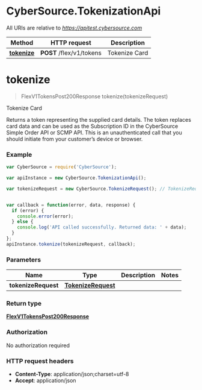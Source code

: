 # CyberSource.TokenizationApi

All URIs are relative to *https://apitest.cybersource.com*

Method | HTTP request | Description
------------- | ------------- | -------------
[**tokenize**](TokenizationApi.md#tokenize) | **POST** /flex/v1/tokens | Tokenize Card


<a name="tokenize"></a>
# **tokenize**
> FlexV1TokensPost200Response tokenize(tokenizeRequest)

Tokenize Card

Returns a token representing the supplied card details. The token replaces card data and can be used as the Subscription ID in the CyberSource Simple Order API or SCMP API. This is an unauthenticated call that you should initiate from your customer’s device or browser.

### Example
```javascript
var CyberSource = require('CyberSource');

var apiInstance = new CyberSource.TokenizationApi();

var tokenizeRequest = new CyberSource.TokenizeRequest(); // TokenizeRequest | 


var callback = function(error, data, response) {
  if (error) {
    console.error(error);
  } else {
    console.log('API called successfully. Returned data: ' + data);
  }
};
apiInstance.tokenize(tokenizeRequest, callback);
```

### Parameters

Name | Type | Description  | Notes
------------- | ------------- | ------------- | -------------
 **tokenizeRequest** | [**TokenizeRequest**](TokenizeRequest.md)|  | 

### Return type

[**FlexV1TokensPost200Response**](FlexV1TokensPost200Response.md)

### Authorization

No authorization required

### HTTP request headers

 - **Content-Type**: application/json;charset=utf-8
 - **Accept**: application/json

